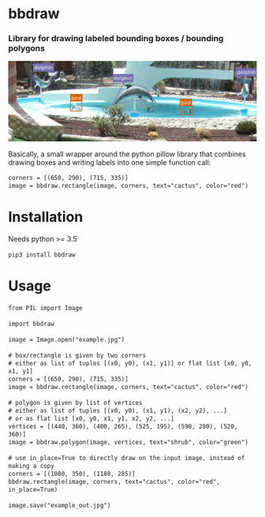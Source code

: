# bbdraw 

### Library for drawing labeled bounding boxes / bounding polygons

![Example image showing labeled bounding boxes and bounding polygons](https://raw.githubusercontent.com/krasch/bbdraw/master/example.jpg "Example containing bounding boxes and bounding polygons")

Basically, a small wrapper around the python pillow library that combines drawing
boxes and writing labels into one simple function call:

```
corners = [(650, 290), (715, 335)]
image = bbdraw.rectangle(image, corners, text="cactus", color="red")
```

# Installation

Needs python >= 3.5

`pip3 install bbdraw`

# Usage

```
from PIL import Image

import bbdraw

image = Image.open("example.jpg")

# box/rectangle is given by two corners
# either as list of tuples [(x0, y0), (x1, y1)] or flat list [x0, y0, x1, y1]
corners = [(650, 290), (715, 335)]
image = bbdraw.rectangle(image, corners, text="cactus", color="red")

# polygon is given by list of vertices
# either as list of tuples [(x0, y0), (x1, y1), (x2, y2), ...] 
# or as flat list [x0, y0, x1, y1, x2, y2, ...]
vertices = [(440, 360), (400, 265), (525, 195), (590, 280), (520, 360)]
image = bbdraw.polygon(image, vertices, text="shrub", color="green")

# use in_place=True to directly draw on the input image, instead of making a copy
corners = [(1080, 350), (1180, 285)]
bbdraw.rectangle(image, corners, text="cactus", color="red", in_place=True)

image.save("example_out.jpg")
```